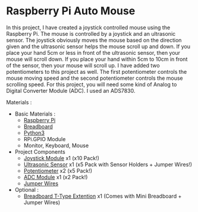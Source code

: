 # Raspberry Pi Auto Mouse

In this project, I have created a joystick controlled mouse using the Raspberry Pi.  The mouse is controlled by a joystick and an ultrasonic sensor.  The joystick obviously moves the mouse based on the direction given and the ultrasonic sensor helps the mouse scroll up and down.  If you place your hand 5cm or less in front of the ultrasonic sensor, then your mouse will scroll down.  If you place your hand within 5cm to 10cm in front of the sensor, then your mouse will scroll up.  I have added two potentiometers to this project as well.  The first potentiometer controls the mouse moving speed and the second potentiometer controls the mouse scrolling speed.  For this project, you will need some kind of Analog to Digital Converter Module (ADC).  I used an ADS7830.

Materials :
  - Basic Materials :
    - [Raspberry Pi](https://www.amazon.com/CanaKit-Raspberry-Starter-Premium-Black/dp/B07BCC8PK7/ref=sr_1_1_sspa?dchild=1&keywords=raspberry+pi+3&qid=1597708898&sr=8-1-spons&psc=1&spLa=ZW5jcnlwdGVkUXVhbGlmaWVyPUEyMVJaMVVMMFQxTDJNJmVuY3J5cHRlZElkPUEwMzI5MzA0VTVHQUY5R0I3WVNKJmVuY3J5cHRlZEFkSWQ9QTA3NTAxMjAzTUIyNzBOUEVKVk9JJndpZGdldE5hbWU9c3BfYXRmJmFjdGlvbj1jbGlja1JlZGlyZWN0JmRvTm90TG9nQ2xpY2s9dHJ1ZQ==)
    - [Breadboard](https://www.amazon.com/EL-CP-003-Breadboard-Solderless-Distribution-Connecting/dp/B01EV6LJ7G/ref=sr_1_1_sspa?dchild=1&keywords=breadboard&qid=1597709033&sr=8-1-spons&psc=1&spLa=ZW5jcnlwdGVkUXVhbGlmaWVyPUEzUzJGSEpMRU1TSjNLJmVuY3J5cHRlZElkPUEwODI2MDcwM0I3NjBXOUtRSUxHQyZlbmNyeXB0ZWRBZElkPUEwNTI0ODkxMTVLQVI1Vk9QVEE5OCZ3aWRnZXROYW1lPXNwX2F0ZiZhY3Rpb249Y2xpY2tSZWRpcmVjdCZkb05vdExvZ0NsaWNrPXRydWU=)
    - [Python3](https://www.python.org/)
    - RPi.GPIO Module
    - Monitor, Keyboard, Mouse
  - Project Components
    - [Joystick Module](https://www.amazon.com/WGCD-Joystick-Breakout-Controller-Arduino/dp/B01N59MK0U/ref=sr_1_2_sspa?crid=3HJ0XBLELS3SS&dchild=1&keywords=joystick+module&qid=1598636392&sprefix=joysti%2Caps%2C225&sr=8-2-spons&psc=1&spLa=ZW5jcnlwdGVkUXVhbGlmaWVyPUFQRE40WEFRNTVHQVomZW5jcnlwdGVkSWQ9QTA5MjkwMzgxQUU2UjI5TVFYUU5LJmVuY3J5cHRlZEFkSWQ9QTA1NTE5NzYzQzFCTkcyVlhZMTdCJndpZGdldE5hbWU9c3BfYXRmJmFjdGlvbj1jbGlja1JlZGlyZWN0JmRvTm90TG9nQ2xpY2s9dHJ1ZQ==) x1 (x10 Pack!)
    - [Ultrasonic Sensor](https://www.amazon.com/Smraza-Ultrasonic-Distance-Mounting-Duemilanove/dp/B01JG09DCK/ref=sr_1_1_sspa?crid=2EBBARQXLGE9X&dchild=1&keywords=ultrasonic+sensor&qid=1598636481&sprefix=ultrasonic+sensor%2Caps%2C231&sr=8-1-spons&psc=1&spLa=ZW5jcnlwdGVkUXVhbGlmaWVyPUExNlI0VlhYRkZBV01QJmVuY3J5cHRlZElkPUEwMzUwMDUwMlRBREVWT1JROUcyWiZlbmNyeXB0ZWRBZElkPUEwNDIyMDEyMjNLSDE1TkdLU0lJQSZ3aWRnZXROYW1lPXNwX2F0ZiZhY3Rpb249Y2xpY2tSZWRpcmVjdCZkb05vdExvZ0NsaWNrPXRydWU=) x1 (x5 Pack with Sensor Holders + Jumper Wires!)
    - [Potentiometer](https://www.amazon.com/Uxcell-a15011600ux0235-Linear-Rotary-Potentiometer/dp/B01DKCUVMQ/ref=sr_1_10?crid=2SQWKWKZIW5X4&dchild=1&keywords=potentiometer&qid=1598636606&sprefix=potentiomater%2Caps%2C235&sr=8-10) x2 (x5 Pack!)
    - [ADC Module](https://www.amazon.com/Converter-Programmable-Amplifier-Development-Raspberry/dp/B07TGB6KF8/ref=sr_1_5?dchild=1&keywords=adc+module&qid=1598636682&sr=8-5) x1 (x2 Pack!)
    - [Jumper Wires](https://www.amazon.com/EDGELEC-Breadboard-Optional-Assorted-Multicolored/dp/B07GD2BWPY/ref=sr_1_3?dchild=1&keywords=jumper+wires&qid=1598636986&sr=8-3)
  - Optional :
    - [Breadboard T-Type Extention](https://www.amazon.com/Kuman-Expansion-Raspberry-Solderless-Breadboard/dp/B074DSMPYD/ref=sr_1_8?dchild=1&keywords=breadboard+extension&qid=1597765374&sr=8-8) x1 (Comes with Mini Breadboard + Jumper Wires)
